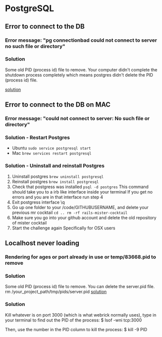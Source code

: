 # PostgreSQL

## Error to connect to the DB

### Error message: "pg connectionbad could not connect to server no such file or directory"

### Solution
Some old PID (process id) file to remove. 
Your computer didn't complete the shutdown process completely which means postgres didn't delete the PID (process id) file. 

[solution](https://stackoverflow.com/questions/19828385/pgconnectionbad-could-not-connect-to-server-connection-refused)

## Error to connect to the DB on MAC
### Error message: "could not connect to server: No such file or directory"

### Solution - Restart Postgres
- Ubuntu
`sudo service postgresql start`
- Mac
`brew services restart postgresql`

### Solution - Uninstall and reinstall Postgres

1. Uninstall postgres
`brew uninstall postgresql`
2. Reinstall postgres
`brew install postgresql`
3. Check that postgress was installed
`psql -d postgres`
This command should take you to a irb like interface inside your terminal 
If you get no errors and you are in that interface run step 4
4. Exit postgress interface
\q
5. Go up one folder to your /code/GITHUBUSERNAME, and delete your previous mr cocktail
`cd ..
rm -rf rails-mister-cocktail`
6. Make sure you go into your github account and delete the old repository of mister cocktail
7. Start the challenge again 
Specifically for OSX users

## Localhost never loading

### Rendering for ages or port already in use or temp/83668.pid to remove

### Solution
Some old PID (process id) file to remove. You can delete the server.pid file.
rm /your_project_path/tmp/pids/server.pid
[solution](https://stackoverflow.com/questions/24627701/a-server-is-already-running-check-tmp-pids-server-pid-exiting-rails)

### Solution
Kill whatever is on port 3000 (which is what webrick normally uses), type in your terminal to find out the PID of the process:
$ lsof -wni tcp:3000

Then, use the number in the PID column to kill the process:
$ kill -9 PID

